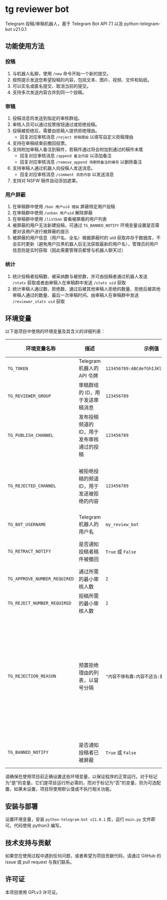 # tg reviewer bot

Telegram 投稿/审稿机器人，基于 Telegram Bot API 7.1 以及 python-telegram-bot v21.0.1

## 功能使用方法

### 投稿

1. 与机器人私聊，使用 `/new` 命令开始一个新的提交。
2. 按照提示发送您希望投稿的内容，包括文本、图片、视频、文件和贴纸。
3. 可以实名或匿名提交、取消当前的提交。
4. 支持多次发送内容合并到同一个投稿。

### 审稿

1. 投稿消息将发送到指定的审核群组。
2. 审核人员可以通过投票按钮通过或拒绝投稿。
3. 投稿被拒绝后，需要由拒稿人提供拒绝理由。
    - 回复对应审核消息 `/reject 拒稿理由` 以填写自定义拒稿理由
4. 支持在审稿结束前撤回投票。
5. 支持附加审稿人备注到稿件，若稿件通过将会附加到通过的稿件末尾
    - 回复对应审核消息 `/append 备注内容` 以添加备注
    - 回复对应审核消息 `/remove_append 待删除备注的编号` 以删除备注
6. 支持审稿人通过机器人向投稿人发送消息。
    - 回复对应审核消息 `/comment 消息内容` 以发送消息
7. 支持对 NSFW 稿件自动添加遮罩。

### 用户屏蔽

1. 在审稿群中使用 `/ban 用户uid 理由` 屏蔽特定用户投稿
2. 在审稿群中使用 `/unban 用户uid` 解除屏蔽
3. 在审稿群中使用 `/listban` 查看被屏蔽的用户列表
4. 被屏蔽的用户无法新建投稿，可通过 `TG_BANNED_NOTIFY` 环境变量设置是否需要对该用户进行被屏蔽的提示
5. 被屏蔽的用户信息（用户名、全名）根据屏蔽时的 uid 获取并存于数据库，不会实时更新（避免用户拉黑机器人后无法获取最新的用户名），管理员的用户信息则是实时获取（因此需要管理员都曾与机器人聊天过）

### 统计

1. 统计投稿者投稿数、被采纳数与被拒数，并可由投稿者通过机器人发送 `/stats` 获取或者由审稿人在审稿群中发送 `/stats uid` 获取
2. 统计审稿人通过数、拒绝数、通过后被其他审稿人拒绝的数量、拒绝后被其他审稿人通过的数量、最后一次审稿时间，由审稿人在审稿群中发送 `/reviewer_stats uid` 获取

## 环境变量

以下是项目中使用的环境变量及其含义的详细列表：

| 环境变量名称                 | 描述                                      | 示例值                                 | 是否必须                                                       |
| ---------------------------- | ----------------------------------------- | -------------------------------------- | -------------------------------------------------------------- |
| `TG_TOKEN`                   | Telegram 机器人的 API 令牌                | `123456789:ABCdefGhIJKlmNopQRSTuvwxYz` | 是                                                             |
| `TG_REVIEWER_GROUP`          | 审稿群组的 ID，用于发送审稿消息           | `123456789`                            | 是                                                             |
| `TG_PUBLISH_CHANNEL`         | 发布投稿频道的 ID，用于发布审核通过的投稿 | `123456789`                            | 是                                                             |
| `TG_REJECTED_CHANNEL`        | 被拒绝投稿的频道 ID，用于发送被拒绝的内容 | `123456789`                            | 否，若不存在则不转发被拒稿件                                   |
| `TG_BOT_USERNAME`            | Telegram 机器人的用户名                   | `my_review_bot`                        | 是                                                             |
| `TG_RETRACT_NOTIFY`          | 是否通知投稿者稿件被撤回                  | `True` 或 `False`                      | 否，默认为 True                                                |
| `TG_APPROVE_NUMBER_REQUIRED` | 通过所需的最小审核人数                    | `2`                                    | 否，默认为 2                                                   |
| `TG_REJECT_NUMBER_REQUIRED`  | 拒稿所需的最小审核人数                    | `2`                                    | 否，默认为 2                                                   |
| `TG_REJECTION_REASON`        | 预置拒绝理由的列表，以冒号分隔            | `"内容不够有趣:内容不适当:重复投稿"`   | 否，若无，则只支持自定义理由和暂无理由因重复而拒稿时的预置理由 |
| `TG_BANNED_NOTIFY`           | 是否通知投稿者已被屏蔽                    | `True` 或 `False`                      | 否，默认为 True                                                |

请确保在使用项目前正确设置这些环境变量，以保证程序的正常运行。对于标记为“是”的变量，它们是项目运行所必需的，而对于标记为“否”的变量，则为可选配置，如果未设置，项目将使用默认值或不执行相关功能。

## 安装与部署

设置环境变量，安装 `python-telegram-bot v21.0.1` 库，运行 `main.py` 文件即可。代码使用 python3 编写。

## 技术支持与贡献

如果您在使用过程中遇到任何问题，或者希望为项目贡献代码，请通过 GitHub 的 issue 或 pull request 与我们联系。

## 许可证

本项目使用 GPLv3 许可证。
